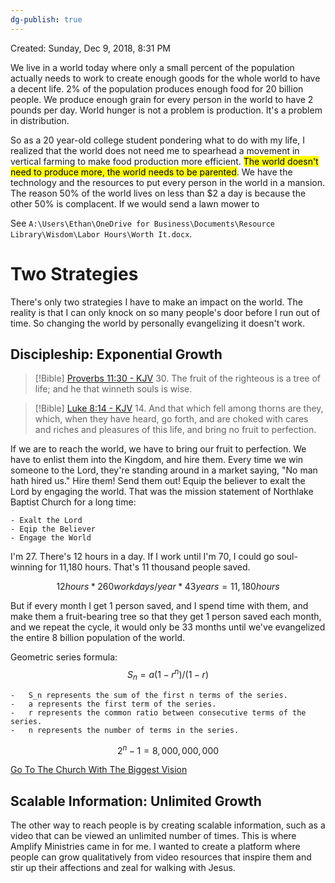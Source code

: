 ```yaml
---
dg-publish: true
---
```


Created: Sunday, Dec 9, 2018, 8:31 PM

We live in a world today where only a small percent of the population actually needs to work to create enough goods for the whole world to have a decent life. 2% of the population produces enough food for 20 billion people. We produce enough grain for every person in the world to have 2 pounds per day. World hunger is not a problem is production. It's a problem in distribution.

So as a 20 year-old college student pondering what to do with my life, I realized that the world does not need me to spearhead a movement in vertical farming to make food production more efficient. <mark class="hltr-yellow">The world doesn't need to produce more, the world needs to be parented</mark>. We have the technology and the resources to put every person in the world in a mansion. The reason 50% of the world lives on less than $2 a day is because the other 50% is complacent. If we would send a lawn mower to 

See `A:\Users\Ethan\OneDrive for Business\Documents\Resource Library\Wisdom\Labor Hours\Worth It.docx`.


# Two Strategies

There's only two strategies I have to make an impact on the world. The reality is that I can only knock on so many people's door before I run out of time. So changing the world by personally evangelizing it doesn't work.

## Discipleship: Exponential Growth

> [!Bible] [Proverbs 11:30 - KJV](https://bible-api.com/Proverbs+11:30?translation=kjv)
> 30. The fruit of the righteous is a tree of life; and he that winneth souls is wise.

> [!Bible] [Luke 8:14 - KJV](https://bible-api.com/luke+8:14?translation=kjv)
> 14. And that which fell among thorns are they, which, when they have heard, go forth, and are choked with cares and riches and pleasures of this life, and bring no fruit to perfection.

If we are to reach the world, we have to bring our fruit to perfection. We have to enlist them into the Kingdom, and hire them. Every time we win someone to the Lord, they're standing around in a market saying, "No man hath hired us." Hire them! Send them out! Equip the believer to exalt the Lord by engaging the world. That was the mission statement of Northlake Baptist Church for a long time:

```
- Exalt the Lord
- Eqip the Believer
- Engage the World
```

I'm 27. There's 12 hours in a day. If I work until I'm 70, I could go soul-winning for 11,180 hours. That's 11 thousand people saved.

$$12 hours * 260 work days/year*43 years = 11,180 hours$$

But if every month I get 1 person saved, and I spend time with them, and make them a fruit-bearing tree so that they get 1 person saved each month, and we repeat the cycle, it would only be 33 months until we've evangelized the entire 8 billion population of the world.

Geometric series formula:
$$S_n = a(1 - r^n) / (1 - r)$$
```
-   S_n represents the sum of the first n terms of the series.
-   a represents the first term of the series.
-   r represents the common ratio between consecutive terms of the series.
-   n represents the number of terms in the series.
```

$$2^n - 1 = 8,000,000,000$$

[Go To The Church With The Biggest Vision](https://www.youtube.com/watch?v=1Wu6JM-Hsfk)

## Scalable Information: Unlimited Growth

The other way to reach people is by creating scalable information, such as a video that can be viewed an unlimited number of times. This is where Amplify Ministries came in for me. I wanted to create a platform where people can grow qualitatively from video resources that inspire them and stir up their affections and zeal for walking with Jesus.